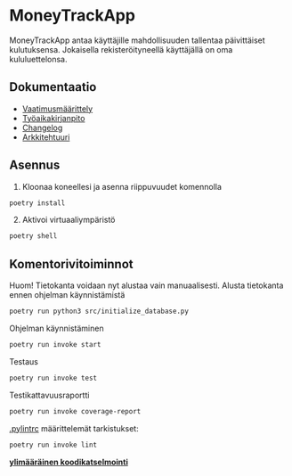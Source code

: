# MoneyTrackApp

MoneyTrackApp antaa käyttäjille mahdollisuuden tallentaa päivittäiset kulutuksensa. Jokaisella rekisteröityneellä käyttäjällä on oma kululuettelonsa.

## Dokumentaatio
- [Vaatimusmäärittely](./dokumentaatio/vaatimusmaarittely.md)
- [Työaikakirjanpito](./dokumentaatio/tyoaikakirjanpito.md)
- [Changelog](./dokumentaatio/changelog.md)
- [Arkkitehtuuri](./dokumentaatio/arkkitehtuuri.md)

## Asennus
1. Kloonaa koneellesi ja asenna riippuvuudet komennolla
```bash
poetry install
```
2. Aktivoi virtuaaliympäristö
```bash
poetry shell
```

## Komentorivitoiminnot
Huom! Tietokanta voidaan nyt alustaa vain manuaalisesti. Alusta tietokanta ennen ohjelman käynnistämistä
```bash
poetry run python3 src/initialize_database.py
```

Ohjelman käynnistäminen

```bash
poetry run invoke start
```

Testaus

```bash
poetry run invoke test
```

Testikattavuusraportti

```bash
poetry run invoke coverage-report
```

[.pylintrc](./.pylintrc) määrittelemät tarkistukset:
```bash
poetry run invoke lint
```

[__ylimääräinen koodikatselmointi__](https://github.com/neakovalainen/ohjelmistotekniikka25/issues/1)
